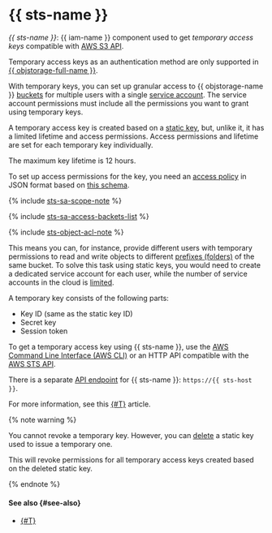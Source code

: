 # {{ sts-name }}

_{{ sts-name }}_: {{ iam-name }} component used to get _temporary access keys_ compatible with [AWS S3 API](../../storage/s3/index.md).

Temporary access keys as an authentication method are only supported in [{{ objstorage-full-name }}](../../storage/).

With temporary keys, you can set up granular access to {{ objstorage-name }} [buckets](../../storage/concepts/bucket.md) for multiple users with a single [service account](../../iam/concepts/users/service-accounts.md). The service account permissions must include all the permissions you want to grant using temporary keys.

A temporary access key is created based on a [static key](../../iam/concepts/authorization/access-key.md), but, unlike it, it has a limited lifetime and access permissions. Access permissions and lifetime are set for each temporary key individually.

The maximum key lifetime is 12 hours.

To set up access permissions for the key, you need an [access policy](../../storage/security/policy.md) in JSON format based on [this schema](../../storage/s3/api-ref/policy/scheme.md).

{% include [sts-sa-scope-note](sts-sa-scope-note.md) %}

{% include [sts-sa-access-backets-list](sts-sa-access-backets-list.md) %}

{% include [sts-object-acl-note](sts-object-acl-note.md) %}

This means you can, for instance, provide different users with temporary permissions to read and write objects to different [prefixes (folders)](../../storage/concepts/object.md#folder) of the same bucket. To solve this task using static keys, you would need to create a dedicated service account for each user, while the number of service accounts in the cloud is [limited](../../iam/concepts/limits.md#iam-quotas).

A temporary key consists of the following parts:
* Key ID (same as the static key ID)
* Secret key
* Session token

To get a temporary access key using {{ sts-name }}, use the [AWS Command Line Interface (AWS CLI)](../../storage/tools/aws-cli.md) or an HTTP API compatible with the [AWS STS API](https://docs.aws.amazon.com/STS/latest/APIReference/welcome.html).

There is a separate [API endpoint](../../api-design-guide/concepts/endpoints.md) for {{ sts-name }}: `https://{{ sts-host }}`.

For more information, see this [{#T}](../../iam/operations/sa/create-sts-key.md) article.

{% note warning %}

You cannot revoke a temporary key. However, you can [delete](../../iam/operations/authentication/manage-access-keys.md#delete-access-key) a static key used to issue a temporary one.

This will revoke permissions for all temporary access keys created based on the deleted static key.

{% endnote %}


#### See also {#see-also}

* [{#T}](../../storage/security/overview.md)